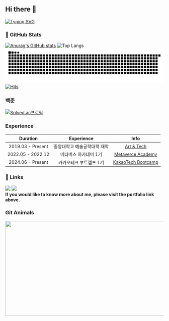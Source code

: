 ## Hi there 👋
[![Typing SVG](https://readme-typing-svg.herokuapp.com?font=Nanum+Brush+Script&size=40&pause=1000&random=true&width=1000&height=100&lines=Welcome+To+HongJinHo+github)](https://git.io/typing-svg)
### 🐾 GitHub Stats
[![Anurag's GitHub stats](https://github-readme-stats.vercel.app/api?username=mynameisjinhohong&theme=radical)](https://github.com/anuraghazra/github-readme-stats)
![Top Langs](https://github-readme-stats.vercel.app/api/top-langs/?username=mynameisjinhohong&langs_count=10&layout=compact&title_color=F7BBBB&icon_color=F7BBBB&hide_border=true)﻿
![snake gif](https://github.com/mynameisjinhohong/mynameisjinhohong/blob/output/github-contribution-grid-snake.svg)
<br>
[![Hits](https://hits.seeyoufarm.com/api/count/incr/badge.svg?url=https%3A%2F%2Fgithub.com%2Fmynameisjinhohong&count_bg=%2379C83D&title_bg=%23555555&icon=&icon_color=%23E7E7E7&title=hits&edge_flat=false)](https://hits.seeyoufarm.com)
<br>
### 백준
[![Solved.ac프로필](http://mazassumnida.wtf/api/generate_badge?boj=ghddhksduq)](https://solved.ac/ghddhksduq)

### Experience

|Duration|Experience|Info|
|:-:|:-:|:-:|
|2019.03 - Present|중앙대학교 예술공학대학 재학|[Art & Tech](https://artech.cau.ac.kr/)|
|2022.05 - 2022.12|메타버스 아카데미 1기|[Metaverce Academy](https://mtvs.kr/user/main/)|
|2024.06 - Present|카카오테크 부트캠프 1기|[KakaoTech Bootcamp](https://ktb.goorm.io/)|

### 🔗 Links
<a href="https://blog.naver.com/PostList.naver?blogId=ghddhksduq&from=postList&categoryNo=36&parentCategoryNo=36" target="_blank"><img src="https://img.shields.io/badge/Blog -03C75A?style=flat-square&logo=naver&logoColor=white"/></a>
<a href="https://vine-innovation-3d0.notion.site/632c3b712d4f4e189255b1b8f62a99ad?pvs=4" target="_blank"><img src="https://img.shields.io/badge/Portfolio -333333?style=flat-square&logo=notion&logoColor=white"/></a>
<br>
**If you would like to know more about me, please visit the portfolio link above.**

### Git Animals
<a href="https://github.com/devxb/gitanimals">
<img
  src="https://render.gitanimals.org/farms/mynameisjinhohong"
  width="600"
  height="300"
/>
</a>



<!--
**mynameisjinhohong/mynameisjinhohong** is a ✨ _special_ ✨ repository because its `README.md` (this file) appears on your GitHub profile.

Here are some ideas to get you started:

- 🔭 I’m currently working on ...
- 🌱 I’m currently learning ...
- 👯 I’m looking to collaborate on ...
- 🤔 I’m looking for help with ...
- 💬 Ask me about ...
- 📫 How to reach me: ...
- 😄 Pronouns: ...
- ⚡ Fun fact: ...
-->

